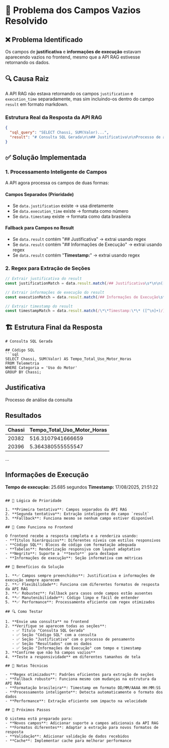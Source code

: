 # 🎯 Problema dos Campos Vazios Resolvido

## ❌ Problema Identificado

Os campos de **justificativa** e **informações de execução** estavam aparecendo vazios no frontend, mesmo que a API RAG estivesse retornando os dados.

## 🔍 Causa Raiz

A API RAG não estava retornando os campos `justification` e `execution_time` separadamente, mas sim incluindo-os dentro do campo `result` em formato markdown.

### **Estrutura Real da Resposta da API RAG**
```json
{
  "sql_query": "SELECT Chassi, SUM(Valor)...",
  "result": "# Consulta SQL Gerada\n\n## Justificativa\n\nProcesso de análise...\n\n## Informações de Execução\n\n**Tempo de execução:** 25.685 segundos\n**Timestamp:** 17/08/2025, 21:51:22"
}
```

## ✅ Solução Implementada

### **1. Processamento Inteligente de Campos**
A API agora processa os campos de duas formas:

#### **Campos Separados (Prioridade)**
- Se `data.justification` existe → usa diretamente
- Se `data.execution_time` existe → formata como número
- Se `data.timestamp` existe → formata como data brasileira

#### **Fallback para Campos no Result**
- Se `data.result` contém "## Justificativa" → extrai usando regex
- Se `data.result` contém "## Informações de Execução" → extrai usando regex
- Se `data.result` contém "**Timestamp:**" → extrai usando regex

### **2. Regex para Extração de Seções**
```typescript
// Extrair justificativa do result
const justificationMatch = data.result.match(/## Justificativa\s*\n\n([\s\S]*?)(?=\n##|\n$)/)

// Extrair informações de execução do result
const executionMatch = data.result.match(/## Informações de Execução\s*\n\n([\s\S]*?)(?=\n##|\n$)/)

// Extrair timestamp do result
const timestampMatch = data.result.match(/\*\*Timestamp:\*\* ([^\n]+)/)
```

## 🏗️ Estrutura Final da Resposta

```
# Consulta SQL Gerada

## Código SQL
```sql
SELECT Chassi, SUM(Valor) AS Tempo_Total_Uso_Motor_Horas
FROM Telemetria
WHERE Categoria = 'Uso do Motor'
GROUP BY Chassi;
```

## Justificativa

Processo de análise da consulta

## Resultados

| Chassi | Tempo_Total_Uso_Motor_Horas |
|--------|-----------------------------|
| 20382  | 516.3107941666659           |
| 20396  | 5.364380555555547           |
...

## Informações de Execução

**Tempo de execução:** 25.685 segundos
**Timestamp:** 17/08/2025, 21:51:22
```

## 🔧 Lógica de Prioridade

1. **Primeira tentativa**: Campos separados da API RAG
2. **Segunda tentativa**: Extração inteligente do campo `result`
3. **Fallback**: Funciona mesmo se nenhum campo estiver disponível

## 📱 Como Funciona no Frontend

O frontend recebe a resposta completa e a renderiza usando:
- **Títulos hierárquicos**: Diferentes níveis com estilos responsivos
- **Código SQL**: Blocos de código com formatação adequada
- **Tabelas**: Renderização responsiva com layout adaptativo
- **Negrito**: Suporte a `**texto**` para destaque
- **Informações de execução**: Seção informativa com métricas

## 🎉 Benefícios da Solução

1. **✅ Campos sempre preenchidos**: Justificativa e informações de execução sempre aparecem
2. **✅ Flexibilidade**: Funciona com diferentes formatos de resposta da API RAG
3. **✅ Robustez**: Fallback para casos onde campos estão ausentes
4. **✅ Manutenibilidade**: Código limpo e fácil de entender
5. **✅ Performance**: Processamento eficiente com regex otimizados

## 🔍 Como Testar

1. **Envie uma consulta** no frontend
2. **Verifique se aparecem todas as seções**:
   - ✅ Título "Consulta SQL Gerada"
   - ✅ Seção "Código SQL" com a consulta
   - ✅ Seção "Justificativa" com o processo de pensamento
   - ✅ Seção "Resultados" com os dados
   - ✅ Seção "Informações de Execução" com tempo e timestamp
3. **Confirme que não há campos vazios**
4. **Teste a responsividade** em diferentes tamanhos de tela

## 📝 Notas Técnicas

- **Regex otimizados**: Padrões eficientes para extração de seções
- **Fallback robusto**: Funciona mesmo com mudanças na estrutura da API RAG
- **Formatação brasileira**: Timestamp em formato DD/MM/AAAA HH:MM:SS
- **Processamento inteligente**: Detecta automaticamente o formato dos dados
- **Performance**: Extração eficiente sem impacto na velocidade

## 🚀 Próximos Passos

O sistema está preparado para:
- **Novos campos**: Adicionar suporte a campos adicionais da API RAG
- **Formatos diferentes**: Adaptar a extração para novos formatos de resposta
- **Validação**: Adicionar validação de dados recebidos
- **Cache**: Implementar cache para melhorar performance 